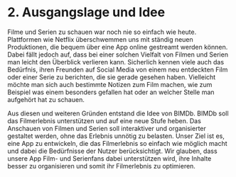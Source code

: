 # 2. Ausgangslage und Idee

Filme und Serien zu schauen war noch nie so einfach wie heute. Plattformen wie Netflix überschwemmen uns mit ständig neuen Produktionen, die bequem über eine App online gestreamt werden können. Dabei fällt jedoch auf, dass bei einer solchen Vielfalt von Filmen und Serien man leicht den Überblick verlieren kann. Sicherlich kennen viele auch das Bedürfnis, ihren Freunden auf Social Media von einem neu entdeckten Film oder einer Serie zu berichten, die sie gerade gesehen haben. Vielleicht möchte man sich auch bestimmte Notizen zum Film machen, wie zum Beispiel was einem besonders gefallen hat oder an welcher Stelle man aufgehört hat zu schauen.

Aus diesen und weiteren Gründen entstand die Idee von BIMDb. BIMDb soll das Filmerlebnis unterstützen und auf eine neue Stufe heben. Das Anschauen von Filmen und Serien soll interaktiver und organisierter gestaltet werden, ohne das Erlebnis unnötig zu belasten. Unser Ziel ist es, eine App zu entwickeln, die das Filmerlebnis so einfach wie möglich macht und dabei die Bedürfnisse der Nutzer berücksichtigt. Wir glauben, dass unsere App Film- und Serienfans dabei unterstützen wird, ihre Inhalte besser zu organisieren und somit ihr Filmerlebnis zu optimieren.
